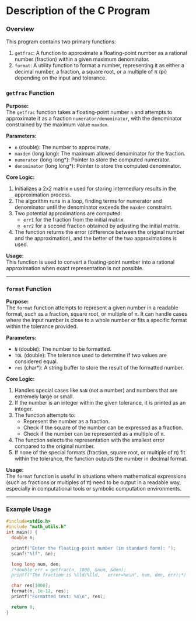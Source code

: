 # Description of the C Program

### Overview
This program contains two primary functions:

1. `getfrac`: A function to approximate a floating-point number as a rational number (fraction) within a given maximum denominator.
2. `format`: A utility function to format a number, representing it as either a decimal number, a fraction, a square root, or a multiple of π (pi) depending on the input and tolerance.

### `getfrac` Function

**Purpose:**  
The `getfrac` function takes a floating-point number `n` and attempts to approximate it as a fraction `numerator/denominator`, with the denominator constrained by the maximum value `maxden`.

**Parameters:**
- `n` (double): The number to approximate.
- `maxden` (long long): The maximum allowed denominator for the fraction.
- `numerator` (long long*): Pointer to store the computed numerator.
- `denominator` (long long*): Pointer to store the computed denominator.

**Core Logic:**  
1. Initializes a 2x2 matrix `m` used for storing intermediary results in the approximation process.
2. The algorithm runs in a loop, finding terms for numerator and denominator until the denominator exceeds the `maxden` constraint.
3. Two potential approximations are computed:
   - `err1` for the fraction from the initial matrix.
   - `err2` for a second fraction obtained by adjusting the initial matrix.
4. The function returns the error (difference between the original number and the approximation), and the better of the two approximations is used.

**Usage:**  
This function is used to convert a floating-point number into a rational approximation when exact representation is not possible.

---

### `format` Function

**Purpose:**  
The `format` function attempts to represent a given number in a readable format, such as a fraction, square root, or multiple of π. It can handle cases where the input number is close to a whole number or fits a specific format within the tolerance provided.

**Parameters:**
- `N` (double): The number to be formatted.
- `TOL` (double): The tolerance used to determine if two values are considered equal.
- `res` (char*): A string buffer to store the result of the formatted number.

**Core Logic:**  
1. Handles special cases like `NaN` (not a number) and numbers that are extremely large or small.
2. If the number is an integer within the given tolerance, it is printed as an integer.
3. The function attempts to:
   - Represent the number as a fraction.
   - Check if the square of the number can be expressed as a fraction.
   - Check if the number can be represented as a multiple of π.
4. The function selects the representation with the smallest error compared to the original number.
5. If none of the special formats (fraction, square root, or multiple of π) fit within the tolerance, the function outputs the number in decimal format.

**Usage:**  
The `format` function is useful in situations where mathematical expressions (such as fractions or multiples of π) need to be output in a readable way, especially in computational tools or symbolic computation environments.

---

### Example Usage

```c
#include<stdio.h>
#include "math_utils.h"
int main() {
  double n;

  printf("Enter the floating-point number (in standard form): ");
  scanf("%lf", &n);

  long long num, den;
  /*double err = getfrac(n, 1000, &num, &den);
  printf("The fraction is %lld/%lld,   error=%e\n", num, den, err);*/

  char res[1000];
  format(n, 1e-12, res);
  printf("Formatted text: %s\n", res);

  return 0;
}
